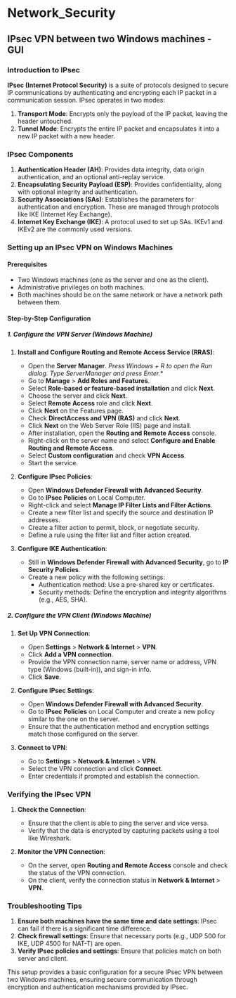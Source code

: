 # Network_Security


## IPsec VPN between two Windows machines - GUI



### Introduction to IPsec

**IPsec (Internet Protocol Security)** is a suite of protocols designed to secure IP communications by authenticating and encrypting each IP packet in a communication session. IPsec operates in two modes:

1. **Transport Mode**: Encrypts only the payload of the IP packet, leaving the header untouched.
2. **Tunnel Mode**: Encrypts the entire IP packet and encapsulates it into a new IP packet with a new header.

### IPsec Components

1. **Authentication Header (AH)**: Provides data integrity, data origin authentication, and an optional anti-replay service.
2. **Encapsulating Security Payload (ESP)**: Provides confidentiality, along with optional integrity and authentication.
3. **Security Associations (SAs)**: Establishes the parameters for authentication and encryption. These are managed through protocols like IKE (Internet Key Exchange).
4. **Internet Key Exchange (IKE)**: A protocol used to set up SAs. IKEv1 and IKEv2 are the commonly used versions.

### Setting up an IPsec VPN on Windows Machines

#### Prerequisites

- Two Windows machines (one as the server and one as the client).
- Administrative privileges on both machines.
- Both machines should be on the same network or have a network path between them.

#### Step-by-Step Configuration

##### 1. Configure the VPN Server (Windows Machine)

1. **Install and Configure Routing and Remote Access Service (RRAS)**:
    - Open the **Server Manager**.   **Press Windows + R* to open the Run dialog.
Type *ServerManager* and press Enter.**
    - Go to **Manage** > **Add Roles and Features**.
    - Select **Role-based or feature-based installation** and click **Next**.
    - Choose the server and click **Next**.
    - Select **Remote Access** role and click **Next**.
    - Click **Next** on the Features page.
    - Check **DirectAccess and VPN (RAS)** and click **Next**.
    - Click **Next** on the Web Server Role (IIS) page and install.
    - After installation, open the **Routing and Remote Access** console.
    - Right-click on the server name and select **Configure and Enable Routing and Remote Access**.
    - Select **Custom configuration** and check **VPN Access**.
    - Start the service.

2. **Configure IPsec Policies**:
    - Open **Windows Defender Firewall with Advanced Security**.
    - Go to **IPsec Policies** on Local Computer.
    - Right-click and select **Manage IP Filter Lists and Filter Actions**.
    - Create a new filter list and specify the source and destination IP addresses.
    - Create a filter action to permit, block, or negotiate security.
    - Define a rule using the filter list and filter action created.

3. **Configure IKE Authentication**:
    - Still in **Windows Defender Firewall with Advanced Security**, go to **IP Security Policies**.
    - Create a new policy with the following settings:
        - Authentication method: Use a pre-shared key or certificates.
        - Security methods: Define the encryption and integrity algorithms (e.g., AES, SHA).

##### 2. Configure the VPN Client (Windows Machine)

1. **Set Up VPN Connection**:
    - Open **Settings** > **Network & Internet** > **VPN**.
    - Click **Add a VPN connection**.
    - Provide the VPN connection name, server name or address, VPN type (Windows (built-in)), and sign-in info.
    - Click **Save**.

2. **Configure IPsec Settings**:
    - Open **Windows Defender Firewall with Advanced Security**.
    - Go to **IPsec Policies** on Local Computer and create a new policy similar to the one on the server.
    - Ensure that the authentication method and encryption settings match those configured on the server.

3. **Connect to VPN**:
    - Go to **Settings** > **Network & Internet** > **VPN**.
    - Select the VPN connection and click **Connect**.
    - Enter credentials if prompted and establish the connection.

### Verifying the IPsec VPN

1. **Check the Connection**:
    - Ensure that the client is able to ping the server and vice versa.
    - Verify that the data is encrypted by capturing packets using a tool like Wireshark.

2. **Monitor the VPN Connection**:
    - On the server, open **Routing and Remote Access** console and check the status of the VPN connection.
    - On the client, verify the connection status in **Network & Internet** > **VPN**.

### Troubleshooting Tips

1. **Ensure both machines have the same time and date settings**: IPsec can fail if there is a significant time difference.
2. **Check firewall settings**: Ensure that necessary ports (e.g., UDP 500 for IKE, UDP 4500 for NAT-T) are open.
3. **Verify IPsec policies and settings**: Ensure that policies match on both server and client.

This setup provides a basic configuration for a secure IPsec VPN between two Windows machines, ensuring secure communication through encryption and authentication mechanisms provided by IPsec.


